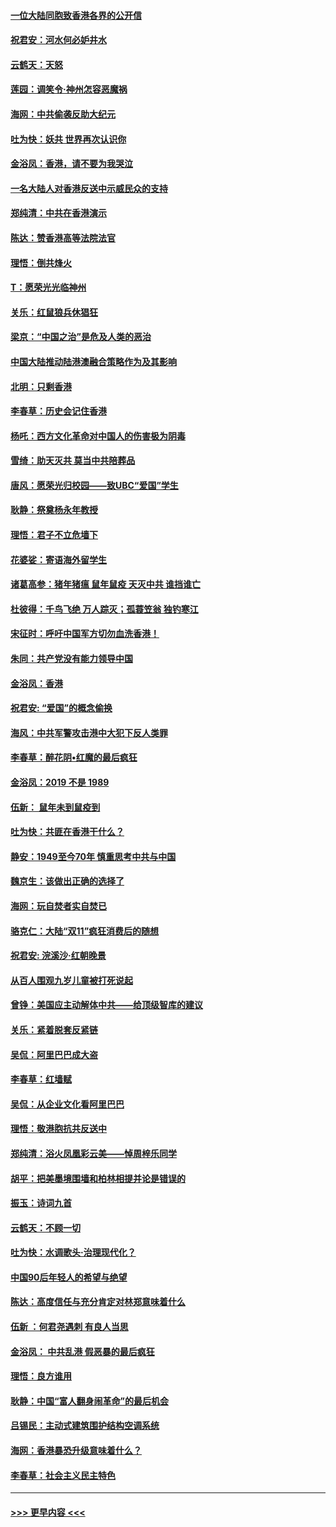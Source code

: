 #### [一位大陆同胞致香港各界的公开信](../pages/nsc993/n11675761.md?t=11240155) 
#### [祝君安：河水何必妒井水](../pages/nsc993/n11675746.md?t=11240155) 
#### [云鹤天：天怒](../pages/nsc993/n11675718.md?t=11240155) 
#### [莲园：调笑令‧神州怎容恶魔祸](../pages/nsc993/n11675648.md?t=11240155) 
#### [海网：中共偷袭反助大纪元](../pages/nsc993/n11673515.md?t=11240155) 
#### [吐为快：妖共 世界再次认识你](../pages/nsc993/n11673506.md?t=11240155) 
#### [金浴凤：香港，请不要为我哭泣](../pages/nsc993/n11673248.md?t=11240155) 
#### [一名大陆人对香港反送中示威民众的支持](../pages/nsc993/n11672615.md?t=11240155) 
#### [郑纯清：中共在香港演示](../pages/nsc993/n11670539.md?t=11240155) 
#### [陈达：赞香港高等法院法官](../pages/nsc993/n11669542.md?t=11240155) 
#### [理悟：倒共烽火](../pages/nsc993/n11668844.md?t=11240155) 
#### [T：愿荣光光临神州](../pages/nsc993/n11668421.md?t=11240155) 
#### [关乐：红鼠狼兵休猖狂](../pages/nsc993/n11668378.md?t=11240155) 
#### [梁京：“中国之治”是危及人类的恶治](../pages/nsc993/n11668328.md?t=11240155) 
#### [中国大陆推动陆港澳融合策略作为及其影响](../pages/nsc993/n11668157.md?t=11240155) 
#### [北明：只剩香港](../pages/nsc993/n11668002.md?t=11240155) 
#### [李春草：历史会记住香港](../pages/nsc993/n11667927.md?t=11240155) 
#### [杨吒：西方文化革命对中国人的伤害极为阴毒](../pages/nsc993/n11664521.md?t=11240155) 
#### [雪绮：助天灭共 莫当中共陪葬品](../pages/nsc993/n11662650.md?t=11240155) 
#### [唐风：愿荣光归校园——致UBC“爱国”学生](../pages/nsc993/n11662194.md?t=11240155) 
#### [耿静：祭奠杨永年教授](../pages/nsc993/n11662514.md?t=11240155) 
#### [理悟：君子不立危墙下](../pages/nsc993/n11662172.md?t=11240155) 
#### [花婆娑：寄语海外留学生](../pages/nsc993/n11662121.md?t=11240155) 
#### [诸葛高参：猪年猪瘟 鼠年鼠疫 天灭中共 谁挡谁亡](../pages/nsc993/n11661980.md?t=11240155) 
#### [杜彼得：千鸟飞绝 万人踪灭；孤蓑笠翁 独钓寒江](../pages/nsc993/n11661170.md?t=11240155) 
#### [宋征时：呼吁中国军方切勿血洗香港！](../pages/nsc993/n11415318.md?t=11240155) 
#### [朱同：共产党没有能力领导中国](../pages/nsc993/n11660421.md?t=11240155) 
#### [金浴凤：香港](../pages/nsc993/n11660419.md?t=11240155) 
#### [祝君安: “爱国”的概念偷换](../pages/nsc993/n11659706.md?t=11240155) 
#### [海风：中共军警攻击港中大犯下反人类罪](../pages/nsc993/n11659632.md?t=11240155) 
#### [李春草：醉花阴•红魔的最后疯狂](../pages/nsc993/n11659287.md?t=11240155) 
#### [金浴凤：2019 不是 1989](../pages/nsc993/n11657663.md?t=11240155) 
#### [伍新： 鼠年未到鼠疫到](../pages/nsc993/n11655098.md?t=11240155) 
#### [吐为快：共匪在香港干什么？](../pages/nsc993/n11654891.md?t=11240155) 
#### [静安：1949至今70年 慎重思考中共与中国](../pages/nsc993/n11651244.md?t=11240155) 
#### [魏京生：该做出正确的选择了](../pages/nsc993/n11653084.md?t=11240155) 
#### [海网：玩自焚者实自焚已](../pages/nsc993/n11652423.md?t=11240155) 
#### [骆克仁：大陆“双11”疯狂消费后的随想](../pages/nsc993/n11652305.md?t=11240155) 
#### [祝君安: 浣溪沙·红朝晚景](../pages/nsc993/n11652258.md?t=11240155) 
#### [从百人围观九岁儿童被打死说起](../pages/nsc993/n11651030.md?t=11240155) 
#### [曾铮：美国应主动解体中共——给顶级智库的建议](../pages/nsc993/n11649888.md?t=11240155) 
#### [关乐：紧着脱套反紧链](../pages/nsc993/n11649069.md?t=11240155) 
#### [吴侃：阿里巴巴成大盗](../pages/nsc993/n11645523.md?t=11240155) 
#### [李春草：红墙赋](../pages/nsc993/n11646389.md?t=11240155) 
#### [吴侃：从企业文化看阿里巴巴](../pages/nsc993/n11645476.md?t=11240155) 
#### [理悟：敬港胞抗共反送中](../pages/nsc993/n11645466.md?t=11240155) 
#### [郑纯清：浴火凤凰彩云美——悼周梓乐同学](../pages/nsc993/n11645155.md?t=11240155) 
#### [胡平：把美墨境围墙和柏林相提并论是错误的](../pages/nsc993/n11645134.md?t=11240155) 
#### [振玉：诗词九首](../pages/nsc993/n11644081.md?t=11240155) 
#### [云鹤天：不顾一切](../pages/nsc993/n11643508.md?t=11240155) 
#### [吐为快：水调歌头·治理现代化？](../pages/nsc993/n11643485.md?t=11240155) 
#### [中国90后年轻人的希望与绝望](../pages/nsc993/n11642317.md?t=11240155) 
#### [陈达：高度信任与充分肯定对林郑意味着什么](../pages/nsc993/n11641441.md?t=11240155) 
#### [伍新 ：何君尧遇刺 有良人当思](../pages/nsc993/n11641503.md?t=11240155) 
#### [金浴凤： 中共乱港  假恶暴的最后疯狂](../pages/nsc993/n11641495.md?t=11240155) 
#### [理悟：良方谁用](../pages/nsc993/n11641463.md?t=11240155) 
#### [耿静：中国“富人翻身闹革命”的最后机会](../pages/nsc993/n11640655.md?t=11240155) 
#### [吕锡民：主动式建筑围护结构空调系统](../pages/nsc993/n11640168.md?t=11240155) 
#### [海网：香港暴恐升级意味着什么？](../pages/nsc993/n11635904.md?t=11240155) 
#### [李春草：社会主义民主特色](../pages/nsc993/n11634657.md?t=11240155) 

----
#### [ >>> 更早内容 <<< ](../indexes/nsc993-earlier.md)
